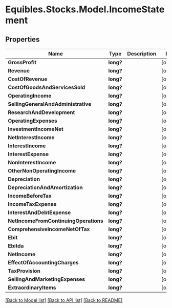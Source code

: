 # Equibles.Stocks.Model.IncomeStatement
## Properties

Name | Type | Description | Notes
------------ | ------------- | ------------- | -------------
**GrossProfit** | **long?** |  | [optional] 
**Revenue** | **long?** |  | [optional] 
**CostOfRevenue** | **long?** |  | [optional] 
**CostOfGoodsAndServicesSold** | **long?** |  | [optional] 
**OperatingIncome** | **long?** |  | [optional] 
**SellingGeneralAndAdministrative** | **long?** |  | [optional] 
**ResearchAndDevelopment** | **long?** |  | [optional] 
**OperatingExpenses** | **long?** |  | [optional] 
**InvestmentIncomeNet** | **long?** |  | [optional] 
**NetInterestIncome** | **long?** |  | [optional] 
**InterestIncome** | **long?** |  | [optional] 
**InterestExpense** | **long?** |  | [optional] 
**NonInterestIncome** | **long?** |  | [optional] 
**OtherNonOperatingIncome** | **long?** |  | [optional] 
**Depreciation** | **long?** |  | [optional] 
**DepreciationAndAmortization** | **long?** |  | [optional] 
**IncomeBeforeTax** | **long?** |  | [optional] 
**IncomeTaxExpense** | **long?** |  | [optional] 
**InterestAndDebtExpense** | **long?** |  | [optional] 
**NetIncomeFromContinuingOperations** | **long?** |  | [optional] 
**ComprehensiveIncomeNetOfTax** | **long?** |  | [optional] 
**Ebit** | **long?** |  | [optional] 
**Ebitda** | **long?** |  | [optional] 
**NetIncome** | **long?** |  | [optional] 
**EffectOfAccountingCharges** | **long?** |  | [optional] 
**TaxProvision** | **long?** |  | [optional] 
**SellingAndMarketingExpenses** | **long?** |  | [optional] 
**ExtraordinaryItems** | **long?** |  | [optional] 

[[Back to Model list]](../README.md#documentation-for-models) [[Back to API list]](../README.md#documentation-for-api-endpoints) [[Back to README]](../README.md)

